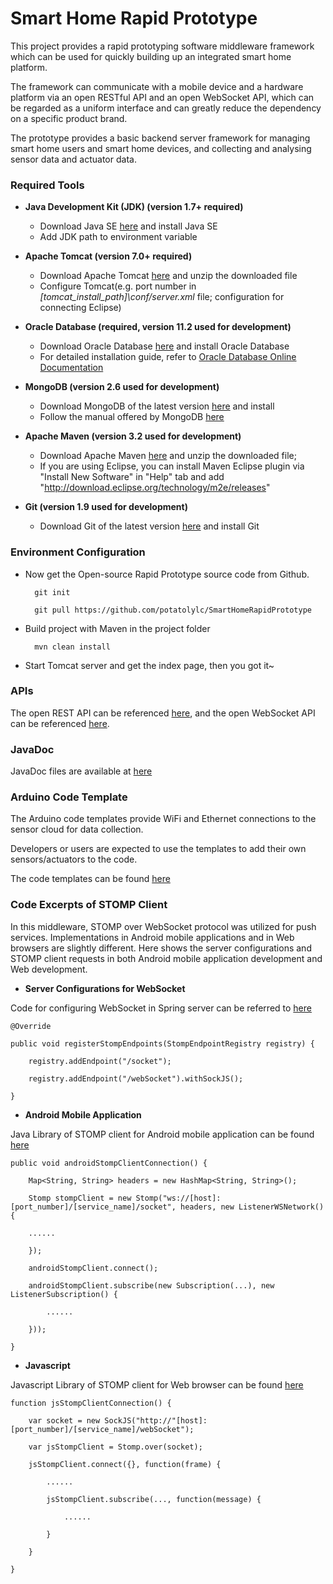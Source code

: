 # Smart Home Rapid Prototype

This project provides a rapid prototyping software middleware framework which can be used for quickly building up an integrated smart home platform. 

The framework can communicate with a mobile device and a hardware platform via an open RESTful API and an open WebSocket API, which can be regarded as a uniform interface and can greatly reduce the dependency on a specific product brand.

The prototype provides a basic backend server framework for managing smart home users and smart home devices, and collecting and analysing sensor data and actuator data. 



### Required Tools
+ **Java Development Kit (JDK) (version 1.7+ required)**
	* Download Java SE [here](http://www.oracle.com/technetwork/java/javase/downloads/index.html) and install Java SE
	* Add JDK path to environment variable 

+ **Apache Tomcat (version 7.0+ required)**
	* Download Apache Tomcat [here](http://tomcat.apache.org) and unzip the downloaded file
	* Configure Tomcat(e.g. port number in _[tomcat_install_path]\conf/server.xml_ file; configuration for connecting Eclipse)

+ **Oracle Database (required, version 11.2 used for development)**
	* Download Oracle Database [here](http://www.oracle.com/technetwork/database/database-technologies/express-edition/downloads/index.html) and install Oracle Database
	* For detailed installation guide, refer to [Oracle Database Online Documentation](https://docs.oracle.com/cd/E11882_01/nav/portal_11.htm)

+ **MongoDB (version 2.6 used for development)**
	* Download MongoDB of the latest version [here](https://www.mongodb.org/downloads) and install
	* Follow the manual offered by MongoDB [here](http://docs.mongodb.org/manual)

+ **Apache Maven (version 3.2 used for development)**
	* Download Apache Maven [here](https://maven.apache.org) and unzip the downloaded file; 
	* If you are using Eclipse, you can install Maven Eclipse plugin via "Install New Software" in "Help" tab and add "http://download.eclipse.org/technology/m2e/releases"

+ **Git (version 1.9 used for development)**
	* Download Git of the latest version [here](http://git-scm.com/downloads) and install Git



### Environment Configuration

+ Now get the Open-source Rapid Prototype source code from Github.

		git init

		git pull https://github.com/potatolylc/SmartHomeRapidPrototype

+ Build project with Maven in the project folder

		mvn clean install

+ Start Tomcat server and get the index page, then you got it~



### APIs
The open REST API can be referenced [here](https://github.com/potatolylc/SmartHomeRapidPrototype/wiki/Smart-Home-Rapid-Prototype-RESTful-API), and the open WebSocket API can be referenced [here](https://github.com/potatolylc/SmartHomeRapidPrototype/wiki/Smart-Home-Rapid-Prototype-WebSocket-API).



### JavaDoc
JavaDoc files are available at [here](https://github.com/potatolylc/SmarthomeRapidPrototype/tree/master/doc/ioedata)



### Arduino Code Template
The Arduino code templates provide WiFi and Ethernet connections to the sensor cloud for data collection. 

Developers or users are expected to use the templates to add their own sensors/actuators to the code.

The code templates can be found [here](https://github.com/potatolylc/SmartHomeArduinoTemplates)



### Code Excerpts of STOMP Client
In this middleware, STOMP over WebSocket protocol was utilized for push services. Implementations in Android mobile applications and in Web browsers are slightly different. Here shows the server configurations and STOMP client requests in both Android mobile application development and Web development.

+ **Server Configurations for WebSocket**

Code for configuring WebSocket in Spring server can be referred to [here](https://github.com/potatolylc/SmartHomeRapidPrototype/blob/master/src/main/java/ioedata/socket/config/SocketConfig.java)

	@Override

	public void registerStompEndpoints(StompEndpointRegistry registry) {

		registry.addEndpoint("/socket");

		registry.addEndpoint("/webSocket").withSockJS();

	}

+ **Android Mobile Application**

Java Library of STOMP client for Android mobile application can be found [here](https://github.com/potatolylc)

	public void androidStompClientConnection() {
	
		Map<String, String> headers = new HashMap<String, String>();

		Stomp stompClient = new Stomp("ws://[host]:[port_number]/[service_name]/socket", headers, new ListenerWSNetwork() {

		......

		});
		
		androidStompClient.connect();

		androidStompClient.subscribe(new Subscription(...), new ListenerSubscription() {

			......

		}));

	}	

+ **Javascript**

Javascript Library of STOMP client for Web browser can be found [here](https://github.com/potatolylc)

	function jsStompClientConnection() {

		var socket = new SockJS("http://"[host]:[port_number]/[service_name]/webSocket");

		var jsStompClient = Stomp.over(socket);

		jsStompClient.connect({}, function(frame) {

			......

			jsStompClient.subscribe(..., function(message) {

				......

			}

		}

	}
